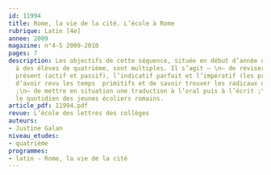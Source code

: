 ```yaml
---
id: 11994
title: Rome, la vie de la cité. L’école à Rome
rubrique: Latin [4e]
annee: 2009
magazine: n°4-5 2009-2010
pages: 7
description: Les objectifs de cette séquence, située en début d’année et destinée
  à des élèves de quatrième, sont multiples. Il s’agit – \n– de réviser l’indicatif
  présent (actif et passif), l’indicatif parfait et l’impératif (les prérequis étant
  d’avoir revu les temps  primitifs et de savoir trouver les radicaux d’un verbe)
  ;\n– de mettre en situation une traduction à l’oral puis à l’écrit ;\n– d’étudier
  le quotidien des jeunes écoliers romains. 
article_pdf: 11994.pdf
revue: L’école des lettres des collèges
auteurs:
- Justine Galan
niveau_etudes:
- quatrième
programmes:
- latin - Rome, la vie de la cité
---
```

